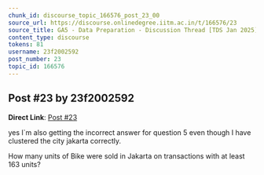```yaml
---
chunk_id: discourse_topic_166576_post_23_00
source_url: https://discourse.onlinedegree.iitm.ac.in/t/166576/23
source_title: GA5 - Data Preparation - Discussion Thread [TDS Jan 2025]
content_type: discourse
tokens: 81
username: 23f2002592
post_number: 23
topic_id: 166576
---
```


## Post #23 by 23f2002592

**Direct Link**: [Post #23](https://discourse.onlinedegree.iitm.ac.in/t/166576/23)

yes I`m also getting the incorrect answer for question 5 even though I have clustered the city jakarta correctly.

How many units of Bike were sold in Jakarta on transactions with at least 163 units?
